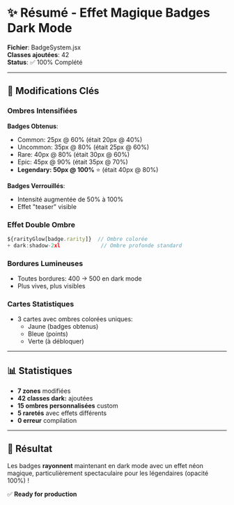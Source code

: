 # ✨ Résumé - Effet Magique Badges Dark Mode

**Fichier**: BadgeSystem.jsx  
**Classes ajoutées**: 42  
**Status**: ✅ 100% Complété

---

## 🎯 Modifications Clés

### Ombres Intensifiées

**Badges Obtenus**:
- Common: 25px @ 60% (était 20px @ 40%)
- Uncommon: 35px @ 80% (était 25px @ 60%)
- Rare: 40px @ 80% (était 30px @ 60%)
- Epic: 45px @ 90% (était 35px @ 70%)
- **Legendary: 50px @ 100%** ⭐ (était 40px @ 80%)

**Badges Verrouillés**:
- Intensité augmentée de 50% à 100%
- Effet "teaser" visible

### Effet Double Ombre
```jsx
${rarityGlow[badge.rarity]}  // Ombre colorée
+ dark:shadow-2xl             // Ombre profonde standard
```

### Bordures Lumineuses
- Toutes bordures: 400 → 500 en dark mode
- Plus vives, plus visibles

### Cartes Statistiques
- 3 cartes avec ombres colorées uniques:
  - Jaune (badges obtenus)
  - Bleue (points)
  - Verte (à débloquer)

---

## 📊 Statistiques

- **7 zones** modifiées
- **42 classes dark:** ajoutées
- **15 ombres personnalisées** custom
- **5 raretés** avec effets différents
- **0 erreur** compilation

---

## 🌟 Résultat

Les badges **rayonnent** maintenant en dark mode avec un effet néon magique, particulièrement spectaculaire pour les légendaires (opacité 100%) !

✅ **Ready for production**
